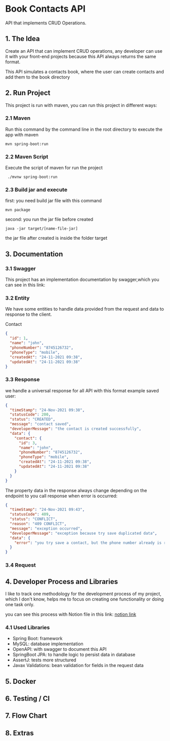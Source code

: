 # Book Contacts API

API that implements CRUD Operations.

## 1. The Idea

Create an API that can implement CRUD operations, any developer can use it with your
front-end projects because this API always returns the same format.

This API simulates a contacts book, where the user can create contacts and add them to the
book directory

## 2. Run Project

This project is run with maven, you can run this project in different ways:

### 2.1 Maven

Run this command by the command line in the root directory to execute the app with maven

```shell
mvn spring-boot:run
```

### 2.2 Maven Script

Execute the script of maven for run the project

```shell
 ./mvnw spring-boot:run
```

### 2.3 Build jar and execute

first: you need build jar file with this command

```shell
mvn package
```

second: you run the jar file before created

```shell
java -jar target/[name-file-jar]
```

the jar file after created is inside the folder target

## 3. Documentation

### 3.1 Swagger

This project has an implementation documentation by swagger,which you can see in this
link:

### 3.2 Entity

We have some entities to handle data provided from the request and data to response to the
client.

Contact

```json
{
  "id": 1,
  "name": "john",
  "phoneNumber": "8745126732",
  "phoneType": "mobile",
  "createdAt": "24-11-2021 09:38",
  "updatedAt": "24-11-2021 09:38"
}
```
### 3.3 Response

we handle a universal response for all API with this format example saved user:

```json
{
  "timeStamp": "24-Nov-2021 09:38",
  "statusCode": 200,
  "status": "CREATED",
  "message": "contact saved",
  "developerMessage": "the contact is created successfully",
  "data": {
    "contact": {
      "id": 3,
      "name": "john",
      "phoneNumber": "8745126732",
      "phoneType": "mobile",
      "createdAt": "24-11-2021 09:38",
      "updatedAt": "24-11-2021 09:38"
    }
  }
}
```

The property data in the response always change depending on the endpoint to you call
response when error is occurred:
```json
{
  "timeStamp": "24-Nov-2021 09:43",
  "statusCode": 409,
  "status": "CONFLICT",
  "reason": "409 CONFLICT",
  "message": "exception occurred",
  "developerMessage": "exception because try save duplicated data",
  "data": {
    "error": "you try save a contact, but the phone number already is registered, remember phone numbers be uniques"
  }
}
```

### 3.4 Request



## 4. Developer Process and Libraries

I like to track one methodology for the development process of my project, which I don't
know, helps me to focus on creating one functionality or doing one task only.

you can see this process with Notion file in this link:
[notion link](https://scalloped-count-223.notion.site/d4caffd10ab74b7894cc803778aa4b9a?v=3a91d342360d4b53b5fa965414d772ec)

### 4.1 Used Libraries

- Spring Boot: framework
- MySQL: database implementation
- OpenAPI: with swagger to document this API
- SpringBoot JPA: to handle logic to persist data in database
- AssertJ: tests more structured
- Javax Validations: bean validation for fields in the request data

## 5. Docker

## 6. Testing / CI

## 7. Flow Chart

## 8. Extras
